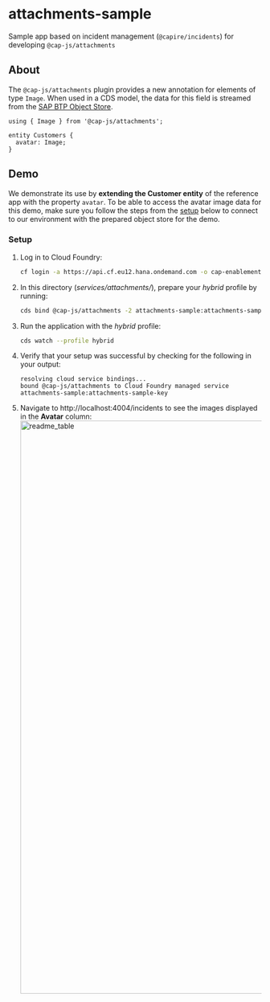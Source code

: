 # attachments-sample

Sample app based on incident management (`@capire/incidents`) for developing `@cap-js/attachments`

## About

The `@cap-js/attachments` plugin provides a new annotation for elements of type `Image`. When used in a CDS model, the data for this field is streamed from the [SAP BTP Object Store](https://discovery-center.cloud.sap/serviceCatalog/object-store?region=all).

```cds
using { Image } from '@cap-js/attachments';

entity Customers {
  avatar: Image;
}
```

## Demo

We demonstrate its use by **extending the Customer entity** of the reference app with the property `avatar`.
To be able to access the avatar image data for this demo, make sure you follow the steps from the [setup](#setup) below
to connect to our environment with the prepared object store for the demo.

### Setup

1. Log in to Cloud Foundry:

    ```sh
    cf login -a https://api.cf.eu12.hana.ondemand.com -o cap-enablement-team -s samples
    ```

2.  In this directory (_services/attachments/_), prepare your *hybrid* profile by running:

    ```sh
    cds bind @cap-js/attachments -2 attachments-sample:attachments-sample-key
    ```

3. Run the application with the *hybrid* profile:

    ```sh
    cds watch --profile hybrid
    ```

4. Verify that your setup was successful by checking for the following in your output:

    ```
    resolving cloud service bindings...
    bound @cap-js/attachments to Cloud Foundry managed service attachments-sample:attachments-sample-key
    ```

5. Navigate to http://localhost:4004/incidents to see the images displayed in the **Avatar** column:
   <img width="1141" alt="readme_table" src="https://github.com/cap-js/calesi/assets/8320933/005b8f62-bda3-4bb2-99d0-908804ba55be">
